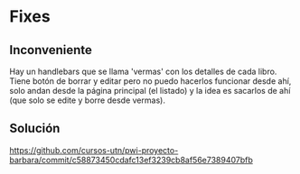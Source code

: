 # Fixes

## Inconveniente

Hay un handlebars que se llama 'vermas' con los detalles de cada libro. Tiene botón de borrar y editar pero no puedo hacerlos funcionar desde ahí, solo andan desde la página principal (el listado) y la idea es sacarlos de ahí (que solo se edite y borre desde vermas).

## Solución

https://github.com/cursos-utn/pwi-proyecto-barbara/commit/c58873450cdafc13ef3239cb8af56e7389407bfb